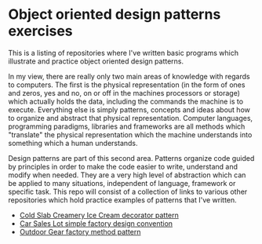 Object oriented design patterns exercises
=========================================

This is a listing of repositories where I've written basic programs which illustrate and practice object oriented design patterns.

In my view, there are really only two main areas of knowledge with regards to computers.  The first is the physical representation (in the form of ones and zeros, yes and no, on or off in the machines processors or storage) which actually holds the data, including the commands the machine is to execute.  Everything else is simply patterns, concepts and ideas about how to organize and abstract that physical representation.  Computer languages, programming paradigms, libraries and frameworks are all methods which "translate" the physical representation which the machine understands into something which a human understands.

Design patterns are part of this second area.  Patterns organize code guided by principles in order to make the code easier to write, understand and modify when needed.  They are a very high level of abstraction which can be applied to many situations, independent of language, framework or specific task.  This repo will consist of a collection of links to various other repositories which hold practice examples of patterns that I've written.


* [Cold Slab Creamery Ice Cream decorator pattern](https://github.com/cugamer/dp_decorator_pattern_ice_cream)
* [Car Sales Lot simple factory design convention](https://github.com/cugamer/dp_simple_factory_cars)
* [Outdoor Gear factory method pattern](https://github.com/cugamer/dp_factory_method_outdoor_gear)
